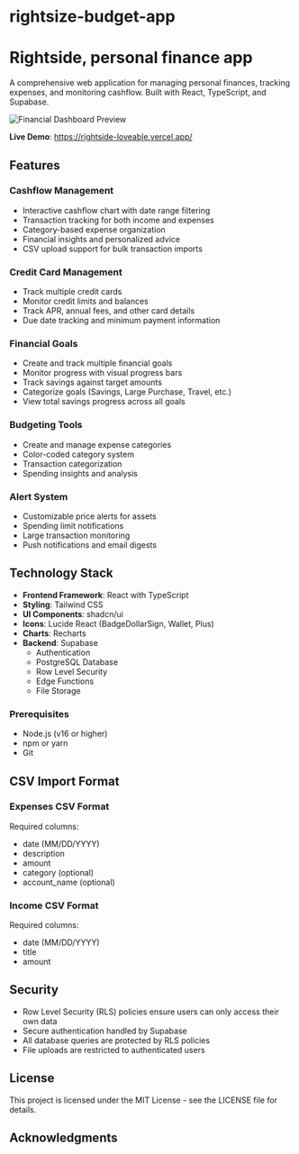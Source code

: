 # rightsize-budget-app
# Rightside, personal finance app

A comprehensive web application for managing personal finances, tracking expenses, and monitoring cashflow. Built with React, TypeScript, and Supabase.

![Financial Dashboard Preview](public/lovable-uploads/e71df08e-73d8-49cb-a4ce-78f22100ecd4.png)

**Live Demo**: https://rightside-loveable.vercel.app/

## Features

### Cashflow Management
- Interactive cashflow chart with date range filtering
- Transaction tracking for both income and expenses
- Category-based expense organization
- Financial insights and personalized advice
- CSV upload support for bulk transaction imports

### Credit Card Management
- Track multiple credit cards
- Monitor credit limits and balances
- Track APR, annual fees, and other card details
- Due date tracking and minimum payment information

### Financial Goals
- Create and track multiple financial goals
- Monitor progress with visual progress bars
- Track savings against target amounts
- Categorize goals (Savings, Large Purchase, Travel, etc.)
- View total savings progress across all goals

### Budgeting Tools
- Create and manage expense categories
- Color-coded category system
- Transaction categorization
- Spending insights and analysis

### Alert System
- Customizable price alerts for assets
- Spending limit notifications
- Large transaction monitoring
- Push notifications and email digests

## Technology Stack

- **Frontend Framework**: React with TypeScript
- **Styling**: Tailwind CSS
- **UI Components**: shadcn/ui
- **Icons**: Lucide React (BadgeDollarSign, Wallet, Plus)
- **Charts**: Recharts
- **Backend**: Supabase
  - Authentication
  - PostgreSQL Database
  - Row Level Security
  - Edge Functions
  - File Storage

### Prerequisites

- Node.js (v16 or higher)
- npm or yarn
- Git

## CSV Import Format

### Expenses CSV Format
Required columns:
- date (MM/DD/YYYY)
- description
- amount
- category (optional)
- account_name (optional)

### Income CSV Format
Required columns:
- date (MM/DD/YYYY)
- title
- amount

## Security

- Row Level Security (RLS) policies ensure users can only access their own data
- Secure authentication handled by Supabase
- All database queries are protected by RLS policies
- File uploads are restricted to authenticated users

## License

This project is licensed under the MIT License - see the LICENSE file for details.

## Acknowledgments
